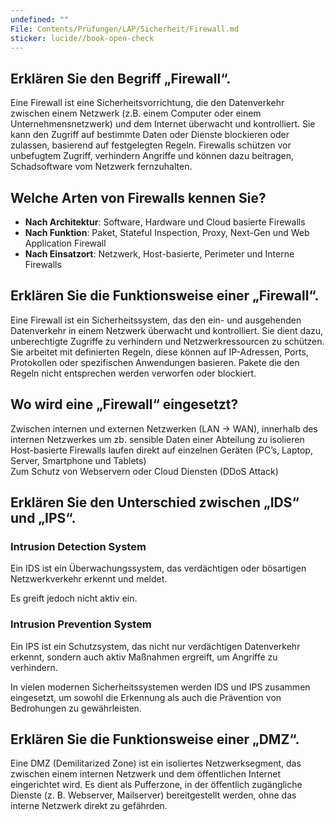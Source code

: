 ```yaml
---
undefined: ""
File: Contents/Prüfungen/LAP/Sicherheit/Firewall.md
sticker: lucide//book-open-check
---
```


## Erklären Sie den Begriff „Firewall“.

Eine Firewall ist eine Sicherheitsvorrichtung, die den Datenverkehr zwischen einem Netzwerk (z.B. einem Computer oder einem Unternehmensnetzwerk) und dem Internet überwacht und kontrolliert. Sie kann den Zugriff auf bestimmte Daten oder Dienste blockieren oder zulassen, basierend auf festgelegten Regeln. Firewalls schützen vor unbefugtem Zugriff, verhindern Angriffe und können dazu beitragen, Schadsoftware vom Netzwerk fernzuhalten. 

## Welche Arten von Firewalls kennen Sie?

- **Nach Architektur**: Software, Hardware und Cloud basierte Firewalls
- **Nach Funktion**: Paket, Stateful Inspection, Proxy, Next-Gen und Web Application Firewall
- **Nach Einsatzort**: Netzwerk, Host-basierte, Perimeter und Interne Firewalls

## Erklären Sie die Funktionsweise einer „Firewall“.

Eine Firewall ist ein Sicherheitssystem, das den ein- und ausgehenden Datenverkehr in einem Netzwerk überwacht und kontrolliert. Sie dient dazu, unberechtigte Zugriffe zu verhindern und Netzwerkressourcen zu schützen. Sie arbeitet mit definierten Regeln, diese können auf IP-Adressen, Ports, Protokollen oder spezifischen Anwendungen basieren. Pakete die den Regeln nicht entsprechen werden verworfen oder blockiert. 

## Wo wird eine „Firewall“ eingesetzt?

Zwischen internen und externen Netzwerken (LAN -> WAN), innerhalb des internen Netzwerkes um zb. sensible Daten einer Abteilung zu isolieren  
Host-basierte Firewalls laufen direkt auf einzelnen Geräten (PC’s, Laptop, Server, Smartphone und Tablets)  
Zum Schutz von Webservern oder Cloud Diensten (DDoS Attack) 

## Erklären Sie den Unterschied zwischen „IDS“ und „IPS“.

### Intrusion Detection System
Ein IDS ist ein Überwachungssystem, das verdächtigen oder bösartigen Netzwerkverkehr erkennt und meldet. 

Es greift jedoch nicht aktiv ein.  

### Intrusion Prevention System
Ein IPS ist ein Schutzsystem, das nicht nur verdächtigen Datenverkehr erkennt, sondern auch aktiv Maßnahmen ergreift, um Angriffe zu verhindern.  

In vielen modernen Sicherheitssystemen werden IDS und IPS zusammen eingesetzt, um sowohl die Erkennung als auch die Prävention von Bedrohungen zu gewährleisten.

## Erklären Sie die Funktionsweise einer „DMZ“.

Eine DMZ (Demilitarized Zone) ist ein isoliertes Netzwerksegment, das zwischen einem internen Netzwerk und dem öffentlichen Internet eingerichtet wird. Es dient als Pufferzone, in der öffentlich zugängliche Dienste (z. B. Webserver, Mailserver) bereitgestellt werden, ohne das interne Netzwerk direkt zu gefährden.